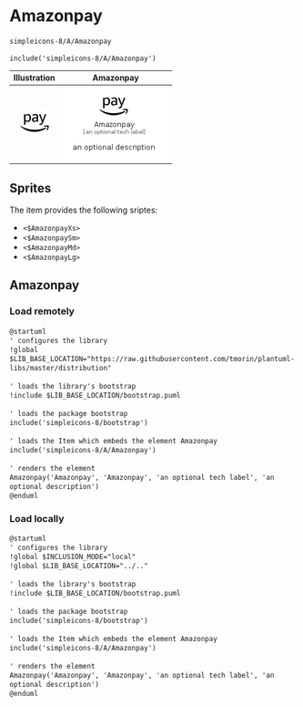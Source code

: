 # Amazonpay


```text
simpleicons-8/A/Amazonpay
```

```text
include('simpleicons-8/A/Amazonpay')
```



| Illustration | Amazonpay |
| :---: | :---: |
| ![illustration for Illustration](../../simpleicons-8/A/Amazonpay.png) | ![illustration for Amazonpay](../../simpleicons-8/A/Amazonpay.Local.png) |



## Sprites
The item provides the following sriptes:

- `<$AmazonpayXs>`
- `<$AmazonpaySm>`
- `<$AmazonpayMd>`
- `<$AmazonpayLg>`





## Amazonpay

### Load remotely
```plantuml
@startuml
' configures the library
!global $LIB_BASE_LOCATION="https://raw.githubusercontent.com/tmorin/plantuml-libs/master/distribution"

' loads the library's bootstrap
!include $LIB_BASE_LOCATION/bootstrap.puml

' loads the package bootstrap
include('simpleicons-8/bootstrap')

' loads the Item which embeds the element Amazonpay
include('simpleicons-8/A/Amazonpay')

' renders the element
Amazonpay('Amazonpay', 'Amazonpay', 'an optional tech label', 'an optional description')
@enduml
```

### Load locally
```plantuml
@startuml
' configures the library
!global $INCLUSION_MODE="local"
!global $LIB_BASE_LOCATION="../.."

' loads the library's bootstrap
!include $LIB_BASE_LOCATION/bootstrap.puml

' loads the package bootstrap
include('simpleicons-8/bootstrap')

' loads the Item which embeds the element Amazonpay
include('simpleicons-8/A/Amazonpay')

' renders the element
Amazonpay('Amazonpay', 'Amazonpay', 'an optional tech label', 'an optional description')
@enduml
```

